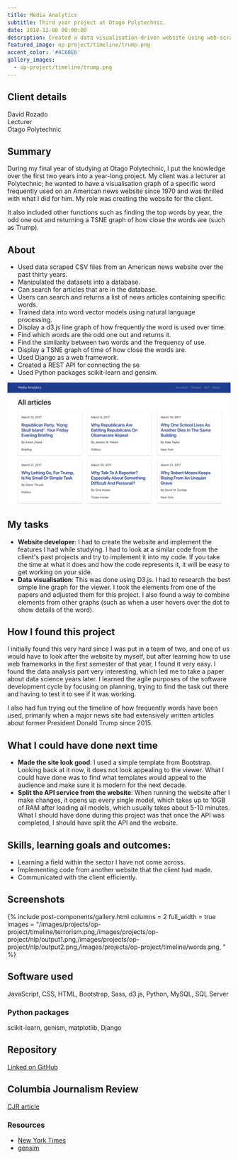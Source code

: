 ```yaml
---
title: Media Analytics
subtitle: Third year project at Otago Polytechnic.
date: 2018-12-06 00:00:00
description: Created a data visualisation-driven website using web-scraped models the client provided alongside artificial intelligence capabilities.
featured_image: op-project/timeline/trump.png
accent_color: '#4C60E6'
gallery_images:
  - op-project/timeline/trump.png
---
```


## Client details
David Rozado  
Lecturer  
Otago Polytechnic  

## Summary
During my final year of studying at Otago Polytechnic, I put the knowledge over the first two years into a year-long project. My client was a lecturer at Polytechnic; he wanted to have a visualisation graph of a specific word frequently used on an American news website since 1970 and was thrilled with what I did for him. My role was creating the website for the client.

It also included other functions such as finding the top words by year, the odd one out and returning a TSNE graph of how close the words are (such as Trump).

## About
* Used data scraped CSV files from an American news website over the past thirty years.
* Manipulated the datasets into a database.
* Can search for articles that are in the database.
* Users can search and returns a list of news articles containing specific words.
* Trained data into word vector models using natural language processing.
* Display a d3.js line graph of how frequently the word is used over time.
* Find which words are the odd one out and returns it.
* Find the similarity between two words and the frequency of use.
* Display a TSNE graph of time of how close the words are.
* Used Django as a web framework.
* Created a REST API for connecting the se
* Used Python packages scikit-learn and gensim.

![](/images/projects/op-project/home/all_articles.png)

## My tasks
* **Website developer**: I had to create the website and implement the features I had while studying. I had to look at a similar code from the client's past projects and try to implement it into my code. If you take the time at what it does and how the code represents it, it will be easy to get working on your side.
* **Data visualisation**: This was done using D3.js. I had to research the best simple line graph for the viewer. I took the elements from one of the papers and adjusted them for this project. I also found a way to combine elements from other graphs (such as when a user hovers over the dot to show details of the word).

## How I found this project
I initially found this very hard since I was put in a team of two, and one of us would have to look after the website by myself, but after learning how to use web frameworks in the first semester of that year, I found it very easy. I found the data analysis part very interesting, which led me to take a paper about data science years later. I learned the agile purposes of the software development cycle by focusing on planning, trying to find the task out there and having to test it to see if it was working.

I also had fun trying out the timeline of how frequently words have been used, primarily when a major news site had extensively written articles about former President Donald Trump since 2015.

## What I could have done next time
* **Made the site look good**: I used a simple template from Bootstrap. Looking back at it now, it does not look appealing to the viewer. What I could have done was to find what templates would appeal to the audience and make sure it is modern for the next decade.
* **Split the API service from the website**: When running the website after I make changes, it opens up every single model, which takes up to 10GB of RAM after loading all models, which usually takes about 5-10 minutes. What I should have done during this project was that once the API was completed, I should have split the API and the website. 

## Skills, learning goals and outcomes:
- Learning a field within the sector I have not come across.
- Implementing code from another website that the client had made.
- Communicated with the client efficiently. 

## Screenshots
{% include post-components/gallery.html
	columns = 2
	full_width = true
	images = "/images/projects/op-project/timeline/terrorism.png,/images/projects/op-project/nlp/output1.png,/images/projects/op-project/nlp/output2.png,/images/projects/op-project/timeline/words.png,
	"
%}

## Software used
JavaScript,
CSS,
HTML,
Bootstrap,
Sass,
d3.js,
Python,
MySQL,
SQL Server

### Python packages
scikit-learn,
genism,
matplotlib,
Django

## Repository
[Linked on GitHub](https://github.com/raymondhua/media-analytics)

## Columbia Journalism Review
[CJR article](https://www.cjr.org/covering_the_election/new-york-times-trump.php)

### Resources
- [New York Times](https://www.nytimes.com/)
- [gensim](https://radimrehurek.com/gensim/)